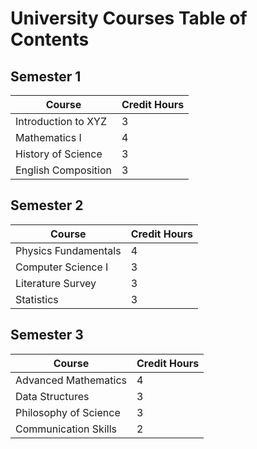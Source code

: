 # University Courses Table of Contents

## Semester 1

| Course                | Credit Hours |
|-----------------------|--------------|
| Introduction to XYZ   | 3            |
| Mathematics I         | 4            |
| History of Science    | 3            |
| English Composition   | 3            |

## Semester 2

| Course                | Credit Hours |
|-----------------------|--------------|
| Physics Fundamentals  | 4            |
| Computer Science I    | 3            |
| Literature Survey     | 3            |
| Statistics            | 3            |

## Semester 3

| Course                | Credit Hours |
|-----------------------|--------------|
| Advanced Mathematics  | 4            |
| Data Structures       | 3            |
| Philosophy of Science | 3            |
| Communication Skills  | 2            |


